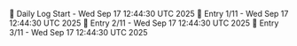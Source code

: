 📅 Daily Log Start - Wed Sep 17 12:44:30 UTC 2025
📌 Entry 1/11 - Wed Sep 17 12:44:30 UTC 2025
📌 Entry 2/11 - Wed Sep 17 12:44:30 UTC 2025
📌 Entry 3/11 - Wed Sep 17 12:44:30 UTC 2025
